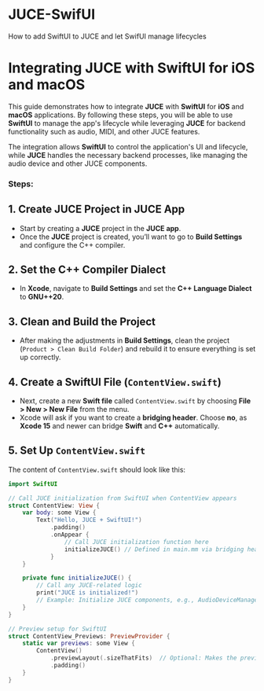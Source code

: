 # JUCE-SwifUI
How to add SwiftUI to JUCE and let SwifUI manage lifecycles 

# Integrating JUCE with SwiftUI for iOS and macOS

This guide demonstrates how to integrate **JUCE** with **SwiftUI** for **iOS** and **macOS** applications. By following these steps, you will be able to use **SwiftUI** to manage the app's lifecycle while leveraging **JUCE** for backend functionality such as audio, MIDI, and other JUCE features.

The integration allows **SwiftUI** to control the application's UI and lifecycle, while **JUCE** handles the necessary backend processes, like managing the audio device and other JUCE components.

### Steps:

## 1. **Create JUCE Project in JUCE App**
   - Start by creating a **JUCE** project in the **JUCE app**.
   - Once the **JUCE** project is created, you’ll want to go to **Build Settings** and configure the C++ compiler.

## 2. **Set the C++ Compiler Dialect**
   - In **Xcode**, navigate to **Build Settings** and set the **C++ Language Dialect** to **GNU++20**.

## 3. **Clean and Build the Project**
   - After making the adjustments in **Build Settings**, clean the project (`Product > Clean Build Folder`) and rebuild it to ensure everything is set up correctly.

## 4. **Create a SwiftUI File (`ContentView.swift`)**
   - Next, create a new **Swift file** called `ContentView.swift` by choosing **File > New > New File** from the menu.
   - Xcode will ask if you want to create a **bridging header**. Choose **no**, as **Xcode 15** and newer can bridge **Swift** and **C++** automatically.

## 5. **Set Up `ContentView.swift`**
   The content of `ContentView.swift` should look like this:

   ```swift
   import SwiftUI

   // Call JUCE initialization from SwiftUI when ContentView appears
   struct ContentView: View {
       var body: some View {
           Text("Hello, JUCE + SwiftUI!")
               .padding()
               .onAppear {
                   // Call JUCE initialization function here
                   initializeJUCE() // Defined in main.mm via bridging header
               }
       }

       private func initializeJUCE() {
           // Call any JUCE-related logic
           print("JUCE is initialized!")
           // Example: Initialize JUCE components, e.g., AudioDeviceManager
       }
   }

   // Preview setup for SwiftUI
   struct ContentView_Previews: PreviewProvider {
       static var previews: some View {
           ContentView()
               .previewLayout(.sizeThatFits)  // Optional: Makes the preview fit the content
               .padding()
       }
   }
